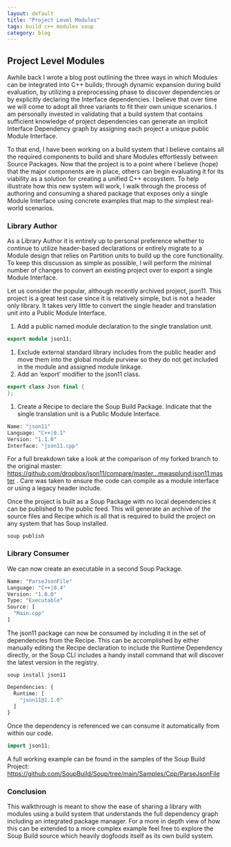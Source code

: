 ```yaml
---
layout: default
title: "Project Level Modules"
tags: build c++ modules soup
category: blog
---
```


## Project Level Modules
Awhile back I wrote a blog post outlining the three ways in which Modules can be integrated into C++ builds; through dynamic expansion during build evaluation, by utilizing a preprocessing phase to discover dependencies or by explicitly declaring the Interface dependencies. I believe that over time we will come to adopt all three variants to fit their own unique scenarios. I am personally invested in validating that a build system that contains sufficient knowledge of project dependencies can generate an implicit Interface Dependency graph by assigning each project a unique public Module Interface.

To that end, I have been working on a build system that I believe contains all the required components to build and share Modules effortlessly between Source Packages. Now that the project is to a point where I believe (hope) that the major components are in place, others can begin evaluating it for its viability as a solution for creating a unified C++ ecosystem. To help illustrate how this new system will work, I walk through the process of authoring and consuming a shared package that exposes only a single Module Interface using concrete examples that map to the simplest real-world scenarios.

### Library Author
As a Library Author it is entirely up to personal preference whether to continue to utilize header-based declarations or entirely migrate to a Module design that relies on Partition units to build up the core functionality. To keep this discussion as simple as possible, I will perform the minimal number of changes to convert an existing project over to export a single Module Interface.

Let us consider the popular, although recently archived project, json11. This project is a great test case since it is relatively simple, but is not a header only library. It takes very little to convert the single header and translation unit into a Public Module Interface.

1. Add a public named module declaration to the single translation unit.
```c++
export module json11;
```
1. Exclude external standard library includes from the public header and move them into the global module purview so they do not get included in the module and assigned module linkage.
1. Add an ‘export’ modifier to the json11 class.
```c++
export class Json final {
}; 
```
1. Create a Recipe to declare the Soup Build Package. Indicate that the single translation unit is a Public Module Interface.
```sml
Name: "json11"
Language: "C++|0.1"
Version: "1.1.0"
Interface: "json11.cpp"
```
For a full breakdown take a look at the comparison of my forked branch to the original master: https://github.com/dropbox/json11/compare/master...mwasplund:json11:master . Care was taken to ensure the code can compile as a module interface or using a legacy header include.

Once the project is built as a Soup Package with no local dependencies it can be published to the public feed. This will generate an archive of the source files and Recipe which is all that is required to build the project on any system that has Soup installed.
```
soup publish
```

### Library Consumer
We can now create an executable in a second Soup Package.
```sml
Name: "ParseJsonFile"
Language: "C++|0.4"
Version: "1.0.0"
Type: "Executable"
Source: [
  "Main.cpp"
]
```
The json11 package can now be consumed by including it in the set of dependencies from the Recipe. This can be accomplished by either manually editing the Recipe declaration to include the Runtime Dependency directly, or the Soup CLI includes a handy install command that will discover the latest version in the registry.
```
soup install json11
```
```sml
Dependencies: {
  Runtime: [
    "json11@1.1.0"
  ]
}
```
Once the dependency is referenced we can consume it automatically from within our code.
```c++
import json11;
```
A full working example can be found in the samples of the Soup Build Project: https://github.com/SoupBuild/Soup/tree/main/Samples/Cpp/ParseJsonFile

### Conclusion
This walkthrough is meant to show the ease of sharing a library with modules using a build system that understands the full dependency graph including an integrated package manager. For a more in depth view of how this can be extended to a more complex example feel free to explore the Soup Build source which heavily dogfoods itself as its own build system. 
